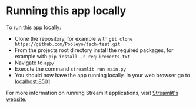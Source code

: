 # Running this app locally

To run this app locally:
- Clone the repository, for example with ```git clone https://github.com/Pooleyo/tech-test.git```
- From the projects root directory install the required packages, for example with ```pip install -r requirements.txt```
- Navigate to ```app/```
- Execute the command ```streamlit run main.py```
- You should now have the app running locally. In your web browser go to [localhost:8501](https://localhost:8501)

For more information on running Streamlit applications, visit [Streamlit's website](https://docs.streamlit.io/).
